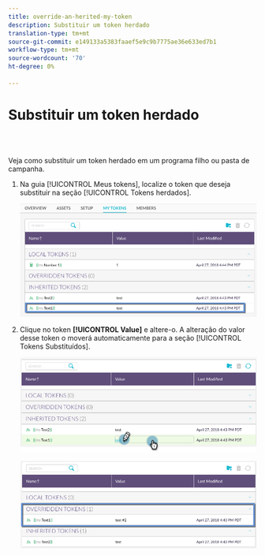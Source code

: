 ```yaml
---
title: override-an-herited-my-token
description: Substituir um token herdado
translation-type: tm+mt
source-git-commit: e149133a5383faaef5e9c9b7775ae36e633ed7b1
workflow-type: tm+mt
source-wordcount: '70'
ht-degree: 0%

---
```



# Substituir um token herdado

<br> 

Veja como substituir um token herdado em um programa filho ou pasta de campanha.

1. Na guia [!UICONTROL Meus tokens], localize o token que deseja substituir na seção [!UICONTROL Tokens herdados].

   ![Imagem Um](/help/sky/assets/my-tokens/override-an-inherited-my-token/override-an-inherited-my-token-1.png)

1. Clique no token **[!UICONTROL Value]** e altere-o. A alteração do valor desse token o moverá automaticamente para a seção [!UICONTROL Tokens Substituídos].

   ![Imagem dois](/help/sky/assets/my-tokens/override-an-inherited-my-token/override-an-inherited-my-token-2.png)

   ![Imagem Três](/help/sky/assets/my-tokens/override-an-inherited-my-token/override-an-inherited-my-token-3.png)